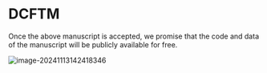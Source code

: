 # DCFTM

Once the above manuscript is accepted, we promise that the code and data of the manuscript will be publicly available for free.

![image-20241113142418346](https://rainbowdj-1311333461.cos.ap-guangzhou.myqcloud.com/obsidian/research/image-20241113142418346.png)


